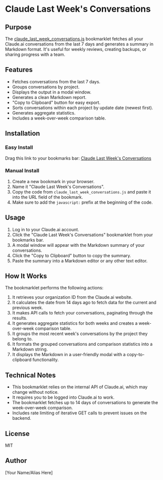 # Claude Last Week's Conversations

## Purpose
The [claude_last_week_conversations.js](./claude_last_week_conversations.js) bookmarklet fetches all your Claude.ai conversations from the last 7 days and generates a summary in Markdown format. It's useful for weekly reviews, creating backups, or sharing progress with a team.

## Features
- Fetches conversations from the last 7 days.
- Groups conversations by project.
- Displays the output in a modal window.
- Generates a clean Markdown report.
- "Copy to Clipboard" button for easy export.
- Sorts conversations within each project by update date (newest first).
- Generates aggregate statistics.
- Includes a week-over-week comparison table.

## Installation

### Easy Install
Drag this link to your bookmarks bar: [Claude Last Week's Conversations](https://austegard.com/web-utilities/bookmarklet-installer.html?bookmarklet=claude_last_week_conversations.js)

### Manual Install
1. Create a new bookmark in your browser.
2. Name it "Claude Last Week's Conversations".
3. Copy the code from `claude_last_week_conversations.js` and paste it into the URL field of the bookmark.
4. Make sure to add the `javascript:` prefix at the beginning of the code.

## Usage
1. Log in to your Claude.ai account.
2. Click the "Claude Last Week's Conversations" bookmarklet from your bookmarks bar.
3. A modal window will appear with the Markdown summary of your conversations.
4. Click the "Copy to Clipboard" button to copy the summary.
5. Paste the summary into a Markdown editor or any other text editor.

## How It Works
The bookmarklet performs the following actions:
1. It retrieves your organization ID from the Claude.ai website.
2. It calculates the date from 14 days ago to fetch data for the current and previous week.
3. It makes API calls to fetch your conversations, paginating through the results.
4. It generates aggregate statistics for both weeks and creates a week-over-week comparison table.
5. It groups the most recent week's conversations by the project they belong to.
6. It formats the grouped conversations and comparison statistics into a Markdown string.
7. It displays the Markdown in a user-friendly modal with a copy-to-clipboard functionality.

## Technical Notes
- This bookmarklet relies on the internal API of Claude.ai, which may change without notice.
- It requires you to be logged into Claude.ai to work.
- The bookmarklet fetches up to 14 days of conversations to generate the week-over-week comparison.
- Includes rate limiting of iterative GET calls to prevent issues on the backend.

## License
MIT

## Author
[Your Name/Alias Here]
